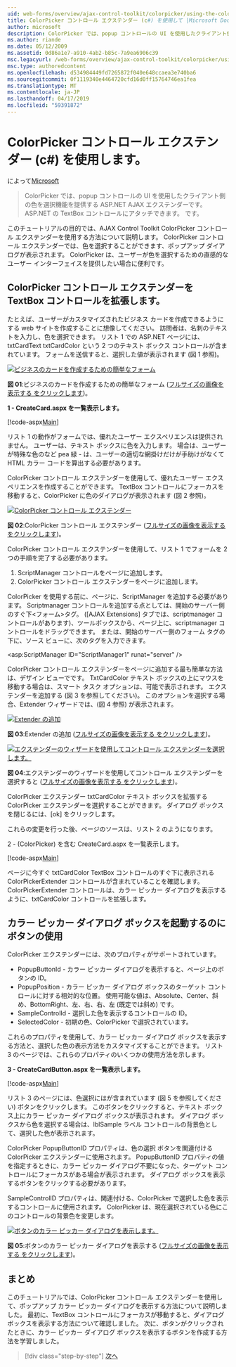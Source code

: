 ```yaml
---
uid: web-forms/overview/ajax-control-toolkit/colorpicker/using-the-colorpicker-control-extender-cs
title: ColorPicker コントロール エクステンダー (c#) を使用して |Microsoft Docs
author: microsoft
description: ColorPicker では、popup コントロールの UI を使用したクライアント側の色を選択機能を提供する ASP.NET AJAX エクステンダーです。 任意の ASP.NET にアタッチできます.
ms.author: riande
ms.date: 05/12/2009
ms.assetid: 0d86a1e7-a910-4ab2-b85c-7a9ea6906c39
msc.legacyurl: /web-forms/overview/ajax-control-toolkit/colorpicker/using-the-colorpicker-control-extender-cs
msc.type: authoredcontent
ms.openlocfilehash: d534984449fd7265872f040e648ccaea3e740ba6
ms.sourcegitcommit: 0f1119340e4464720cfd16d0ff15764746ea1fea
ms.translationtype: MT
ms.contentlocale: ja-JP
ms.lasthandoff: 04/17/2019
ms.locfileid: "59391872"
---
```

# <a name="using-the-colorpicker-control-extender-c"></a>ColorPicker コントロール エクステンダー (c#) を使用します。

によって[Microsoft](https://github.com/microsoft)

> ColorPicker では、popup コントロールの UI を使用したクライアント側の色を選択機能を提供する ASP.NET AJAX エクステンダーです。 ASP.NET の TextBox コントロールにアタッチできます。 です。


このチュートリアルの目的では、AJAX Control Toolkit ColorPicker コントロール エクステンダーを使用する方法について説明します。 ColorPicker コントロール エクステンダーでは、色を選択することができます、ポップアップ ダイアログが表示されます。 ColorPicker は、ユーザーが色を選択するための直感的なユーザー インターフェイスを提供したい場合に便利です。

## <a name="extending-a-textbox-control-with-the-colorpicker-control-extender"></a>ColorPicker コントロール エクステンダーを TextBox コントロールを拡張します。

たとえば、ユーザーがカスタマイズされたビジネス カードを作成できるようにする web サイトを作成することに想像してください。 訪問者は、名刺のテキストを入力し、色を選択できます。 リスト 1 での ASP.NET ページには、txtCardText txtCardColor という 2 つのテキスト ボックス コントロールが含まれています。 フォームを送信すると、選択した値が表示されます (図 1 参照)。


[![ビジネスのカードを作成するための簡単なフォーム](using-the-colorpicker-control-extender-cs/_static/image1.jpg)](using-the-colorpicker-control-extender-cs/_static/image1.png)

**図 01**:ビジネスのカードを作成するための簡単なフォーム ([フルサイズの画像を表示する をクリックします](using-the-colorpicker-control-extender-cs/_static/image2.png))。


**1 - CreateCard.aspx を一覧表示します。**

[!code-aspx[Main](using-the-colorpicker-control-extender-cs/samples/sample1.aspx)]

リスト 1 の動作がフォームでは、優れたユーザー エクスペリエンスは提供されません。 ユーザーは、テキスト ボックスに色を入力します。 場合は、ユーザーが特殊な色のなど pea 緑 - は、ユーザーの適切な網掛けだけが手助けがなくて HTML カラー コードを算出する必要があります。

ColorPicker コントロール エクステンダーを使用して、優れたユーザー エクスペリエンスを作成することができます。 TextBox コントロールにフォーカスを移動すると、ColorPicker に色のダイアログが表示されます (図 2 参照)。


[![ColorPicker コントロール エクステンダー](using-the-colorpicker-control-extender-cs/_static/image2.jpg)](using-the-colorpicker-control-extender-cs/_static/image3.png)

**図 02**:ColorPicker コントロール エクステンダー ([フルサイズの画像を表示する をクリックします](using-the-colorpicker-control-extender-cs/_static/image4.png))。


ColorPicker コントロール エクステンダーを使用して、リスト 1 でフォームを 2 つの手順を完了する必要があります。

1. ScriptManager コントロールをページに追加します。
2. ColorPicker コントロール エクステンダーをページに追加します。

ColorPicker を使用する前に、ページに、ScriptManager を追加する必要があります。 Scriptmanager コントロールを追加する点としては、開始のサーバー側のすぐ下&lt;フォーム&gt;タグ。 ([AJAX Extensions] タブでは、scriptmanager コントロールがあります)、ツールボックスから、ページ上に、scriptmanager コントロールをドラッグできます。 または、開始のサーバー側のフォーム タグの下に、ソース ビューに、次のタグを入力できます。

&lt;asp:ScriptManager ID="ScriptManager1" runat="server" /&gt;

ColorPicker コントロール エクステンダーをページに追加する最も簡単な方法は、デザイン ビューでです。 TxtCardColor テキスト ボックスの上にマウスを移動する場合は、スマート タスク オプションは、可能で表示されます。 エクステンダーを追加する (図 3 を参照してください)。 このオプションを選択する場合、Extender ウィザードでは、(図 4 参照) が表示されます。


[![Extender の追加](using-the-colorpicker-control-extender-cs/_static/image3.jpg)](using-the-colorpicker-control-extender-cs/_static/image5.png)

**図 03**:Extender の追加 ([フルサイズの画像を表示する をクリックします](using-the-colorpicker-control-extender-cs/_static/image6.png))。


[![エクステンダーのウィザードを使用してコントロール エクステンダーを選択します。](using-the-colorpicker-control-extender-cs/_static/image4.jpg)](using-the-colorpicker-control-extender-cs/_static/image7.png)

**図 04**:エクステンダーのウィザードを使用してコントロール エクステンダーを選択すると ([フルサイズの画像を表示する をクリックします](using-the-colorpicker-control-extender-cs/_static/image8.png))。


ColorPicker エクステンダー txtCardColor テキスト ボックスを拡張する ColorPicker エクステンダーを選択することができます。 ダイアログ ボックスを閉じるには、[ok] をクリックします。

これらの変更を行った後、ページのソースは、リスト 2 のようになります。

2 - (ColorPicker) を含む CreateCard.aspx を一覧表示します。

[!code-aspx[Main](using-the-colorpicker-control-extender-cs/samples/sample2.aspx)]

ページに今すぐ txtCardColor TextBox コントロールのすぐ下に表示される ColorPickerExtender コントロールが含まれていることを確認します。 ColorPickerExtender コントロールは、カラー ピッカー ダイアログを表示するように、txtCardColor コントロールを拡張します。

## <a name="using-a-button-to-launch-the-color-picker-dialog"></a>カラー ピッカー ダイアログ ボックスを起動するのにボタンの使用

ColorPicker エクステンダーには、次のプロパティがサポートされています。

- PopupButtonId - カラー ピッカー ダイアログを表示すると、ページ上のボタンの ID。
- PopupPosition - カラー ピッカー ダイアログ ボックスのターゲット コントロールに対する相対的な位置。 使用可能な値は、Absolute、Center、斜め、BottomRight、左、右、右、左 (既定では斜め) です。
- SampleControlId - 選択した色を表示するコントロールの ID。
- SelectedColor - 初期の色、ColorPicker で選択されています。

これらのプロパティを使用して、カラー ピッカー ダイアログ ボックスを表示する方法と、選択した色の表示方法をカスタマイズすることができます。 リスト 3 のページでは、これらのプロパティのいくつかの使用方法を示します。

**3 - CreateCardButton.aspx を一覧表示します。**

[!code-aspx[Main](using-the-colorpicker-control-extender-cs/samples/sample3.aspx)]

リスト 3 のページには、色選択にはが含まれています (図 5 を参照してください) ボタンをクリックします。 このボタンをクリックすると、テキスト ボックス上にカラー ピッカー ダイアログ ボックスが表示されます。 ダイアログ ボックスから色を選択する場合は、lblSample ラベル コントロールの背景色として、選択した色が表示されます。

ColorPicker PopupButtonID プロパティは、色の選択 ボタンを関連付ける ColorPicker エクステンダーに使用されます。 PopupButtonID プロパティの値を指定するときに、カラー ピッカー ダイアログ不要になった、ターゲット コントロールにフォーカスがある場合が表示されます。 ダイアログ ボックスを表示するボタンをクリックする必要があります。

SampleControlID プロパティは、関連付ける、ColorPicker で選択した色を表示するコントロールに使用されます。 ColorPicker は、現在選択されている色にこのコントロールの背景色を変更します。


[![ボタンのカラー ピッカー ダイアログを表示します。](using-the-colorpicker-control-extender-cs/_static/image5.jpg)](using-the-colorpicker-control-extender-cs/_static/image9.png)

**図 05**:ボタンのカラー ピッカー ダイアログを表示する ([フルサイズの画像を表示する をクリックします](using-the-colorpicker-control-extender-cs/_static/image10.png))。


## <a name="summary"></a>まとめ

このチュートリアルでは、ColorPicker コントロール エクステンダーを使用して、ポップアップ カラー ピッカー ダイアログを表示する方法について説明しました。 最初に、TextBox コントロールにフォーカスが移動すると、ダイアログ ボックスを表示する方法について確認しました。 次に、ボタンがクリックされたときに、カラー ピッカー ダイアログ ボックスを表示するボタンを作成する方法を学習しました。

> [!div class="step-by-step"]
> [次へ](using-the-colorpicker-control-extender-vb.md)
